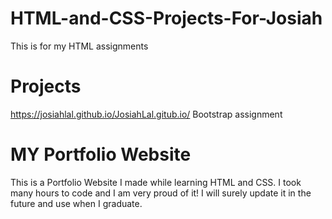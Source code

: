 # HTML-and-CSS-Projects-For-Josiah
This is for my HTML assignments  
# Projects
https://josiahlal.github.io/JosiahLal.gitub.io/
Bootstrap assignment
# MY Portfolio Website
This is a Portfolio Website I made while learning HTML and CSS. I took many hours to code and I am very proud of it! I will surely update it 
in the future and use when I graduate. 

